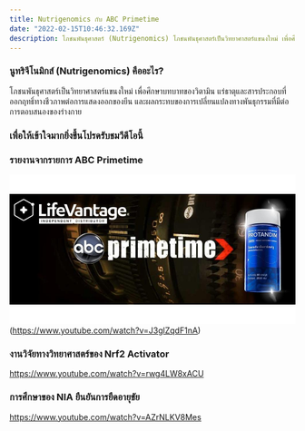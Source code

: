 ```yaml
---
title: Nutrigenomics กับ ABC Primetime
date: "2022-02-15T10:46:32.169Z"
description: โภชนพันธุศาสตร์ (Nutrigenomics) โภชนพันธุศาสตร์เป็นวิทยาศาสตร์แขนงใหม่ เพื่อศึกษาบทบาทของวิตามิน แร่ธาตุและสารประกอบที่ออกฤทธิ์ทางชีวภาพต่อการแสดงออกของยีน และผลกระทบของการเปลี่ยนแปลงทางพันธุกรรมที่มีต่อการตอบสนองของร่างกาย
---
```


### นูทริจีโนมิกส์ (Nutrigenomics) คืออะไร?

โภชนพันธุศาสตร์เป็นวิทยาศาสตร์แขนงใหม่ เพื่อศึกษาบทบาทของวิตามิน แร่ธาตุและสารประกอบที่ออกฤทธิ์ทางชีวภาพต่อการแสดงออกของยีน และผลกระทบของการเปลี่ยนแปลงทางพันธุกรรมที่มีต่อการตอบสนองของร่างกาย

### เพื่อให้เข้าใจมากยิ่งขึ้นโปรดรับชมวีดีโอนี้

### รายงานจากรายการ ABC Primetime
![ABC Primetime Report](./lifevantageABCprimtime.jpg)
(https://www.youtube.com/watch?v=J3glZqdF1nA)

### งานวิจัยทางวิทยาศาสตร์ของ Nrf2 Activator
https://www.youtube.com/watch?v=rwg4LW8xACU

### การศึกษาของ NIA ยืนยันการยืดอายุขัย
https://www.youtube.com/watch?v=AZrNLKV8Mes